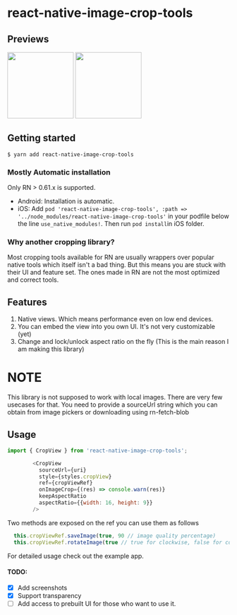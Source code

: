# react-native-image-crop-tools

## Previews
<p float="left">
  <img src="https://github.com/hiblocks/react-native-image-crop-tools-v2/blob/master/previews/android-preview.gif?raw=true" width="150" />
  <img src="https://github.com/hiblocks/react-native-image-crop-tools-v2/blob/master/previews/ios-preview.gif?raw=true" width="150" /> 
</p>

## Getting started

`$ yarn add react-native-image-crop-tools`

### Mostly Automatic installation

Only RN > 0.61.x is supported.
- Android: Installation is automatic.
- iOS: Add `pod 'react-native-image-crop-tools', :path => '../node_modules/react-native-image-crop-tools'` in your podfile below the line `use_native_modules!`. Then run `pod install`in iOS folder.
   
### Why another cropping library?

Most cropping tools available for RN are usually wrappers over popular native tools which itself isn't a bad thing. But this means you are stuck with their UI and feature set. The ones made in RN are not the most optimized and correct tools.

## Features

1. Native views. Which means performance even on low end devices.
2. You can embed the view into you own UI. It's not very customizable (yet)
3. Change and lock/unlock aspect ratio on the fly (This is the main reason I am making this library)

# NOTE

This library is not supposed to work with local images. There are very few usecases for that. You need to provide a sourceUrl string which you can obtain from image pickers or downloading using rn-fetch-blob

## Usage
```javascript
import { CropView } from 'react-native-image-crop-tools';

        <CropView
          sourceUrl={uri}
          style={styles.cropView}
          ref={cropViewRef}
          onImageCrop={(res) => console.warn(res)}
          keepAspectRatio
          aspectRatio={{width: 16, height: 9}}
        />
```

Two methods are exposed on the ref you can use them as follows

```javascript
  this.cropViewRef.saveImage(true, 90 // image quality percentage)
  this.cropViewRef.rotateImage(true // true for clockwise, false for counterclockwise)
```

For detailed usage check out the example app.

#### TODO:

- [x] Add screenshots
- [x] Support transparency
- [ ] Add access to prebuilt UI for those who want to use it.
